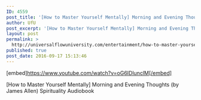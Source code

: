 ```yaml
---
ID: 4559
post_title: '[How to Master Yourself Mentally] Morning and Evening Thoughts (by James Allen)'
author: UfU
post_excerpt: '[How to Master Yourself Mentally] Morning and Evening Thoughts (by James Allen) Spirituality Audiobook'
layout: post
permalink: >
  http://universalflowuniversity.com/entertainment/how-to-master-yourself-mentally-morning-and-evening-thoughts-by-james-allen/
published: true
post_date: 2016-09-17 15:13:46
---
```

[embed]https://www.youtube.com/watch?v=oG6IDlunclM[/embed]<br>
<p>[How to Master Yourself Mentally] Morning and Evening Thoughts (by James Allen) Spirituality Audiobook</p>